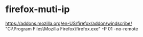 # firefox-muti-ip

https://addons.mozilla.org/en-US/firefox/addon/windscribe/  \
"C:\Program Files\Mozilla Firefox\firefox.exe" -P 01 -no-remote
